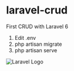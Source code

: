 # laravel-crud
First CRUD with Laravel 6

1. Edit .env
2. php artisan migrate
3. php artisan serve

<img src="https://www.stickpng.com/assets/images/58480e35cef1014c0b5e4920.png" alt="Laravel Logo">
